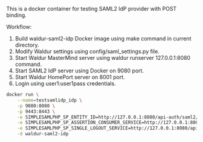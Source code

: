 This is a docker container for testing SAML2 IdP provider with POST binding.

Workflow:

1. Build waldur-saml2-idp Docker image using make command in current directory.
2. Modify Waldur settings using config/saml_settings.py file.
3. Start Waldur MasterMind server using waldur runserver 127.0.0.1:8080 command.
4. Start SAML2 IdP server using Docker on 9080 port.
5. Start Waldur HomePort server on 8001 port.
6. Login using user1:user1pass credentials.

```bash
docker run \
    --name=testsamlidp_idp \
    -p 9080:8080 \
    -p 9443:8443 \
    -e SIMPLESAMLPHP_SP_ENTITY_ID=http://127.0.0.1:8080/api-auth/saml2/metadata/ \
    -e SIMPLESAMLPHP_SP_ASSERTION_CONSUMER_SERVICE=http://127.0.0.1:8080/api-auth/saml2/login/complete/ \
    -e SIMPLESAMLPHP_SP_SINGLE_LOGOUT_SERVICE=http://127.0.0.1:8080/api-auth/saml2/logout/complete/ \
    -d waldur-saml2-idp
```
